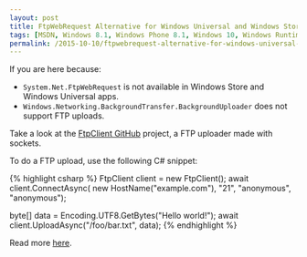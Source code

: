 ```yaml
---
layout: post
title: FtpWebRequest Alternative for Windows Universal and Windows Store Apps
tags: [MSDN, Windows 8.1, Windows Phone 8.1, Windows 10, Windows Runtime, WinRT, Windows Store Apps, Windows Universal Apps, Windows.Networking.BackgroundTransfer, System.Net.FtpWebRequest, C#]
permalink: /2015-10-10/ftpwebrequest-alternative-for-windows-universal-and-windows-store-apps
---
```


If you are here because:

* `System.Net.FtpWebRequest` is not available in Windows Store and Windows Universal apps.
* `Windows.Networking.BackgroundTransfer.BackgroundUploader` does not support FTP uploads.

Take a look at the [FtpClient GitHub][FtpClient] project, a FTP uploader made with sockets.

To do a FTP upload, use the following C# snippet:

{% highlight csharp %}
FtpClient client = new FtpClient();
await client.ConnectAsync(
    new HostName("example.com"),
    "21",
    "anonymous",
    "anonymous");

byte[] data = Encoding.UTF8.GetBytes("Hello world!");
await client.UploadAsync("/foo/bar.txt", data);
{% endhighlight %}

Read more [here][README].

[FtpClient]:https://github.com/kiewic/FtpClient
[README]:https://github.com/kiewic/FtpClient/blob/master/README.md
